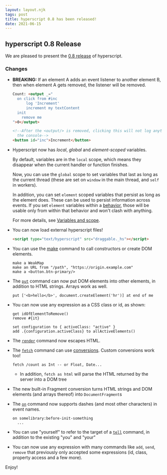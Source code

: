 ```yaml
---
layout: layout.njk
tags: post
title: hyperscript 0.8 has been released!
date: 2021-06-15
---
```


## hyperscript 0.8 Release

We are pleased to present the
[0.8 release](https://unpkg.com/browse/hyperscript.org@0.8/)
of hyperscript.

### Changes

- **BREAKING:** If an element A adds an event listener to another element B, then
  when element A gets removed, the listener will be removed.

  ```html
  Count: <output _="
  	on click from #inc
  		log 'Increment'
  		increment my textContent
    init
  	  remove me
  ">0</output>

  <!--After the <output/> is removed, clicking this will not log anything to
    the console-->
  <button id="inc">Increment</button>
  ```

- Hyperscript now has _local_, _global_ and _element-scoped_ variables.

  By default, variables are in the `local` scope, which means they disappear
  when the current handler or function finishes.

  Now, you can use the `global` scope to set variables that last as long as the
  current thread (these are set on `window` in the main thread, and `self` in
  workers).

  In addition, you can set `element` scoped variables that persist as long as
  the element does. These can be used to persist information across events.
  If you set `element` variables within a [behavior](/features/behavior),
  those will be usable only from within that behavior and won't clash with
  anything.

  For more details, see [Variables and scope](/docs/#variables_and_scope).

- You can now load external hyperscript files!

  ```html
  <script type="text/hyperscript" src="draggable._hs"></script>
  ```

- You can use the [make](/commands/make) command to call constructors or
  create DOM elements.

  ```hyperscript
  make a WeakMap
  make an URL from "/path", "https://origin.example.com"
  make a <button.btn-primary/>
  ```

- The [`put`](/commands/put) command can now put DOM elements into other
  elements, in addition to HTML strings. Arrays work as well.

  ```hyperscript
  put ['<b>hello</b>', document.createElement('hr')] at end of me
  ```

- You can now use any expression as a CSS class or id, as shown:

  ```hyperscript
  get idOfElementToRemove()
  remove #{it}
  ```

  ```hyperscript
  set configuration to { activeClass: "active" }
  add .{configuration.activeClass} to allActiveElements()
  ```

- The [`render`](/commands/render) command now escapes HTML.

- The [`fetch`](/commands/fetch) command can use [conversions](/expressions/as).
  Custom conversions work too!

  ```hyperscript
  fetch /count as Int -- or Float, Date...
  ```

  - In addition, `fetch as html` will parse the HTML returned by the server
    into a DOM tree

- The new built-in Fragment conversion turns HTML strings and DOM elements
  (and arrays thereof) into `DocumentFragment`s

- The [`on`](/commands/on) command now supports dashes (and most other characters) in event
  names.

  ```hyperscript
  on somelibrary:before-init-something
    ...
  ```

- You can use "yourself" to refer to the target of a [`tell`](/commands/tell)
  command, in addition to the existing "you" and "your"

- You can now use any expression with many commands like `add`, `send`, `remove`
  that previously only accepted some expressions (id, class, property access
  and a few more).

Enjoy!
